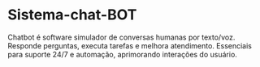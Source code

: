 # Sistema-chat-BOT
Chatbot é software simulador de conversas humanas por texto/voz. Responde perguntas, executa tarefas e melhora atendimento. Essenciais para suporte 24/7 e automação, aprimorando interações do usuário.
